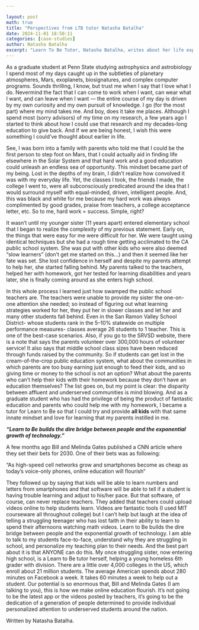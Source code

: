 ```yaml
---

layout: post
math: true
title: "Perspectives from LTB tutor Natasha Batalha"
date: 2024-11-01 18:50:11
categories: [case-studies]
author: Natasha Batalha
excerpt: "Learn To Be Tutor, Natasha Batalha, writes about her life experiences and journey as a tutor."
---
```


As a graduate student at Penn State studying astrophysics and astrobiology I spend most of my days caught up in the subtleties of planetary atmospheres, Mars, exoplanets, biosignatures, and complex computer programs. Sounds thrilling, I know, but trust me when I say that I love what I do. Nevermind the fact that I can come to work when I want, can wear what I want, and can leave when I want — the entire course of my day is driven by my own curiosity and my own pursuit of knowledge. I go (for the most part) where my mind takes me. And boy, does it take me places. Although I spend most (sorry advisors) of my time on my research, a few years ago I started to think about how I could use that research and my decades-long education to give back. And if we are being honest, I wish this were something I could’ve thought about earlier in life.

See, I was born into a family with parents who told me that I could be the first person to step foot on Mars, that I could actually aid in finding life elsewhere in the Solar System and that hard work and a good education could unleash an endless sea of opportunity. This mindset became part of my being. Lost in the depths of my brain, I didn’t realize how convolved it was with my everyday life. Yet, the classes I took, the friends I made, the college I went to, were all subconsciously predicated around the idea that I would surround myself with equal-minded, driven, intelligent people. And, this was black and white for me because my hard work was always complimented by good grades, praise from teachers, a college acceptance letter, etc. So to me, hard work = success. Simple, right?

It wasn’t until my younger sister (11 years apart) entered elementary school that I began to realize the complexity of my previous statement. Early on, the things that were easy for me were difficult for her. We were taught using identical techniques but she had a rough time getting acclimated to the CA public school system. She was put with other kids who were also deemed “slow learners” (don’t get me started on this…) and then it seemed like her fate was set. She lost confidence in herself and despite my parents attempt to help her, she started falling behind. My parents talked to the teachers, helped her with homework, got her tested for learning disabilities and years later, she is finally coming around as she enters high school.

In this whole process I learned just how swamped the public school teachers are. The teachers were unable to provide my sister the one-on-one attention she needed; so instead of figuring out what learning strategies worked for her, they put her in slower classes and let her and many other students fall behind. Even in the San Ramon Valley School District- whose students rank in the 5–10% statewide on multiple performance measures- classes average 26 students to 1 teacher. This is one of the best-case scenarios. Also, if you go to the SRVSD website, there is a note that says the parents volunteer over 300,000 hours of volunteer service! It also says that middle school class sizes have been reduced through funds raised by the community. So if students can get lost in the cream-of-the-crop public education system, what about the communities in which parents are too busy earning just enough to feed their kids, and so giving time or money to the school is not an option? What about the parents who can’t help their kids with their homework because they don’t have an education themselves? The list goes on, but my point is clear: the disparity between affluent and underserved communities is mind blowing. And as a graduate student who has had the privilege of being the product of fantastic education and parents who could help me with my homework, I became a tutor for Learn to Be so that I could try and provide **all kids** with that same innate mindset and love for learning that my parents instilled in me.

***“Learn to Be builds the dire bridge between people and the exponential growth of technology.”***

A few months ago Bill and Melinda Gates published a CNN article where they set their bets for 2030. One of their bets was as following:

“As high-speed cell networks grow and smartphones become as cheap as today’s voice-only phones, online education will flourish“

They followed up by saying that kids will be able to learn numbers and letters from smartphones and that software will be able to tell if a student is having trouble learning and adjust to his/her pace. But that software, of course, can never replace teachers. They added that teachers could upload videos online to help students learn. Videos are fantastic tools (I used MIT courseware all throughout college) but I can’t help but laugh at the idea of telling a struggling teenager who has lost faith in their ability to learn to spend their afternoons watching math videos. Learn to Be builds the dire bridge between people and the exponential growth of technology. I am able to talk to my students face-to-face, understand why they are struggling in school, and personalize my teaching plan to their needs. And the best part about it is that ANYONE can do this. My once struggling sister, now entering high school, is a Learn to Be tutor herself, helping a young homeless 6th grader with division. There are a little over 4,000 colleges in the US, which enroll about 21 million students. The average American spends about 280 minutes on Facebook a week. It takes 60 minutes a week to help out a student. Our potential is so enormous that, Bill and Melinda Gates (I am talking to you), this is how we make online education flourish. It’s not going to be the latest app or the videos posted by teachers, it’s going to be the dedication of a generation of people determined to provide individual personalized attention to underserved students around the nation.

Written by Natasha Batalha.

‍
